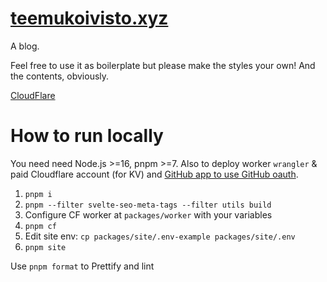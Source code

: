 # [teemukoivisto.xyz](https://teemukoivisto.xyz)

A blog.

Feel free to use it as boilerplate but please make the styles your own! And the contents, obviously.

[CloudFlare](https://teemukoivisto-site.pages.dev/)

# How to run locally

You need need Node.js >=16, pnpm >=7. Also to deploy worker `wrangler` & paid Cloudflare account (for KV) and [GitHub app to use GitHub oauth](https://docs.github.com/en/apps/oauth-apps/building-oauth-apps/creating-an-oauth-app).

1. `pnpm i`
2. `pnpm --filter svelte-seo-meta-tags --filter utils build`
3. Configure CF worker at `packages/worker` with your variables
4. `pnpm cf`
5. Edit site env: `cp packages/site/.env-example packages/site/.env`
6. `pnpm site`

Use `pnpm format` to Prettify and lint
